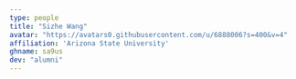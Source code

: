 ```yaml
---
type: people
title: "Sizhe Wang"
avatar: "https://avatars0.githubusercontent.com/u/6888006?s=400&v=4"
affiliation: 'Arizona State University'
ghname: sa9us
dev: "alumni"
---
```


